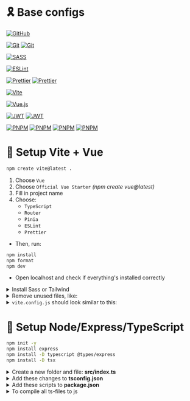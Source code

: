 # 🎗️ Base configs

[![GitHub](https://img.shields.io/badge/README-%23121011.svg?style=for-the-badge&logo=github&logoColor=white)](https://github.com/tgvie/configs/blob/main/README-template.md)

[![Git](https://img.shields.io/badge/.gitignore-%23F05033.svg?style=flat-square&logo=git&logoColor=white)](https://github.com/tgvie/configs/blob/main/.gitignore)
[![Git](https://img.shields.io/badge/Git_Commands-%23F05033.svg?style=flat-square&logo=git&logoColor=white)](https://github.com/tgvie/configs/blob/main/git-commands.md)

[![SASS](https://img.shields.io/badge/reset.scss-hotpink.svg?style=flat-square&logo=SASS&logoColor=white)](https://github.com/tgvie/configs/blob/main/reset.scss)

[![ESLint](https://img.shields.io/badge/.eslintrc.cjs-4B3263?style=flat-square&logo=eslint&logoColor=white)](https://github.com/tgvie/configs/blob/main/.eslintrc.cjs)

[![Prettier](https://img.shields.io/badge/.prettierrc.json-%23F7B93E.svg?style=flat-square&logo=prettier&logoColor=black)](https://github.com/tgvie/configs/blob/main/.prettierrc.json)
[![Prettier](https://img.shields.io/badge/.prettierignore-%23F7B93E.svg?style=flat-square&logo=prettier&logoColor=black)](https://github.com/tgvie/configs/blob/main/.prettierignore)

[![Vite](https://img.shields.io/badge/vite.config.ts-%23646CFF.svg?style=flat-square&logo=vite&logoColor=white)](https://github.com/tgvie/configs/blob/main/vite.config.ts)

[![Vue.js](https://img.shields.io/badge/vue.config.js-%2335495e.svg?style=flat-square&logo=vuedotjs&logoColor=%234FC08D)](https://github.com/tgvie/configs/blob/main/vue.config.js)

[![JWT](https://img.shields.io/badge/jsonconfig.json-black?style=flat-square&logo=JSON%20web%20tokens)](https://github.com/tgvie/configs/blob/main/jsonconfig.json)
[![JWT](https://img.shields.io/badge/package.json-black?style=flat-square&logo=JSON%20web%20tokens)](https://github.com/tgvie/configs/blob/main/package.json)

[![PNPM](https://img.shields.io/badge/deploy.yml-%234a4a4a.svg?style=flat-square&logo=pnpm&logoColor=f69220)](https://github.com/tgvie/configs/blob/main/deploy.yml)
[![PNPM](https://img.shields.io/badge/deploy_pnpm.yml-%234a4a4a.svg?style=flat-square&logo=pnpm&logoColor=f69220)](https://github.com/tgvie/configs/blob/main/deploy-pnpm.yml)
[![PNPM](https://img.shields.io/badge/deploy_static.yml-%234a4a4a.svg?style=flat-square&logo=pnpm&logoColor=f69220)](https://github.com/tgvie/configs/blob/main/deploy-static.yml)
[![PNPM](https://img.shields.io/badge/deploy_vitepress_pnpm.yml-%234a4a4a.svg?style=flat-square&logo=pnpm&logoColor=f69220)](https://github.com/tgvie/configs/blob/main/deploy-vitepress-pnpm.yml)


# 🐣 Setup Vite + Vue

```sh
npm create vite@latest .
```

1. Choose `Vue`
2. Choose `Official Vue Starter` *(npm create vue@latest)*
3. Fill in project name
4. Choose:
    - `TypeScript`
    - `Router`
    - `Pinia`
    - `ESLint`
    - `Prettier`

- Then, run:
```sh
npm install
npm format
npm dev
```
- Open localhost and check if everything's installed correctly

<details>
<summary>Install Sass or Tailwind</summary>
  
- **Sass**
```sh
npm i -D sass
```
- Change `style.css` to `.scss`

<details>
<summary><strong>Tailwind</strong></summary>
  
```sh
npm install -D tailwindcss postcss autoprefixer
npx tailwindcss init -p
```
`tailwind.config.js` should look like this
```js
/** @type {import('tailwindcss').Config} */
export default {
  content: [
    "./index.html",
    "./src/**/*.{vue,js,ts,jsx,tsx}",
  ],
  theme: {
    extend: {},
  },
  plugins: [],
}
```
- In `style.css` add:
```css
@tailwind base;
@tailwind components;
@tailwind utilities;

body {
  @apply bg-slate-800 text-white;
}
```
</details>

- Remove `base.css`, `main.css` in `src/assets`
- In `src/main.ts`, change CSS-path to the correct one: `import './assets/style.css;`?
- Restart server with `npm run dev`
</details>

<details>
<summary>Remove unused files, like:</summary>
  
- `src/assets/base.css`
- `src/assets/main.css`
- `src/assets/logo.svg`
- `src/components/icons`
- `src/components/HelloWorld.vue`
- `src/components/TheWelcome.vue`
- `src/components/WelcomeItem.vue`
- In `App.vue`, remove the entire `<style>`-tag at the end
- In `views/HomeView.vue`, remove the import for `TheWelcome` and delete it from `<main>`. Replace with the text `Home` or similar
</details>

<details>
<summary><code>vite.config.js</code> should look similar to this:</summary>
  
```js
import { defineConfig } from "vite";
import vue from "@vitejs/plugin-vue";
import path from "path";

export default defineConfig({
  plugins: [vue()],
  base: "/", /*link to repo*/
  resolve: {
    alias: {
      /*Use @ instead of ../ in paths*/
      "@": path.resolve(__dirname, "src"),
    },
  },
  css: {
    preprocessorOptions: {
      scss: {
        /*Use variables globally*/
        additionalData: `@import "@/scss/_variables.scss";`,
      },
    },
  },
});
```
</details>


# 🐣 Setup Node/Express/TypeScript

```sh
npm init -y
npm install express
npm install -D typescript @types/express
npm install -D tsx
```
<details>
<summary>Create a new folder and file: <strong>src/index.ts</strong></summary>
  
```ts
import express from 'express';
const app = express();

const PORT = 3000;
app.listen(PORT, () => {
    console.log(`Server is running at http://localhost:${PORT}`)
})
```
```sh
npx tsc --init
```
</details>

<details>
<summary>Add these changes to <strong>tsconfig.json</strong></summary>
  
```json
"module": "NodeNext"
"outDir": "./dist"
```
</details>

<details>
<summary>Add these scripts to <strong>package.json</strong></summary>

```json
"scripts": {
"test": "echo \"Error: no test specified\" && exit 1",
"dev": "npx tsx watch src/index.ts",
"build": "npx tsc --build",
"start": "node dist/index.js"
}
```
</details>

<details>
<summary>To compile all ts-files to js</summary>

```sh
npx tsc --build
```
</details>

